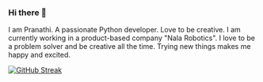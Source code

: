 ### Hi there 👋

I am Pranathi. 
A passionate Python developer.
Love to be creative. I am currently working in a product-based company "Nala Robotics". 
I love to be a problem solver and be creative all the time. 
Trying new things makes me happy and excited. 


[![GitHub Streak](https://streak-stats.demolab.com/?user=nvspranathi)](https://git.io/streak-stats)


<!--
**nvspranathi/nvspranathi** is a ✨ _special_ ✨ repository because its `README.md` (this file) appears on your GitHub profile.

Here are some ideas to get you started:

- 🔭 I’m currently working on ...
- 🌱 I’m currently learning ...
- 👯 I’m looking to collaborate on ...
- 🤔 I’m looking for help with ...
- 💬 Ask me about ...
- 📫 How to reach me: ...
- 😄 Pronouns: ...
- ⚡ Fun fact: ...
-->

